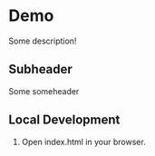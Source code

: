 # Demo

Some description!

## Subheader

Some someheader

## Local Development

1. Open index.html in your browser.